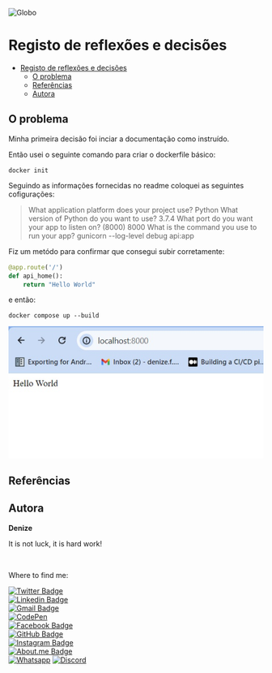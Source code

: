 ![Globo](https://www.bing.com/images/create/banner-to-a-devops-challenge/1-6623305fa9f646c08e324cafcdccf469?id=kz5Gr8w%2bNjweOKoXJGNNNg%3d%3d&view=detailv2&idpp=genimg&thId=OIG4.6eALhCkRO4_Ah3npyDKj&FORM=GCRIDP&mode=overlay)


# Registo de reflexões e decisões


- [Registo de reflexões e decisões](#registo-de-reflexões-e-decisões)
  - [O problema](#o-problema)
  - [Referências](#referências)
  - [Autora](#autora)
      
## O problema

Minha primeira decisão foi inciar a documentação como instruído. 

Então usei o seguinte comando para criar o dockerfile básico:
```
docker init 
```
Seguindo as informações fornecidas no readme coloquei as seguintes cofigurações:
>

>What application platform does your project use? Python
> What version of Python do you want to use? 3.7.4
> What port do you want your app to listen on? (8000) 8000
>  What is the command you use to run your app? gunicorn --log-level debug api:app

Fiz um metódo para confirmar que consegui subir corretamente:
```py
@app.route('/')
def api_home():
    return "Hello World"
```
e então:
```
docker compose up --build
```

![img](img/run.jpg)

## Referências


## Autora

**Denize**

It is not luck, it is hard work!

<img style="border-radius: 50%;" src="https://user-images.githubusercontent.com/46844031/163518939-915f6e15-200a-4e9c-9f54-9bee6beec89b.jpg" width="100px;" alt=""/>

Where to find me:


[![Twitter Badge](https://img.shields.io/badge/Twitter-1DA1F2?style=for-the-badge&logo=twitter&logoColor=white)](https://twitter.com/Dbassi91)   
[![Linkedin Badge](https://img.shields.io/badge/LinkedIn-0077B5?style=for-the-badge&logo=linkedin&logoColor=white)](https://www.linkedin.com/in/dbfigueiredo/)   
[![Gmail Badge](	https://img.shields.io/badge/Gmail-D14836?style=for-the-badge&logo=gmail&logoColor=white)](mailto:denize.f.bassi@gmail.com)   
[![CodePen](https://img.shields.io/badge/Codepen-000000?style=for-the-badge&logo=codepen&logoColor=white)](https://codepen.io/debafig)   
[![Facebook Badge](https://img.shields.io/badge/Facebook-1877F2?style=for-the-badge&logo=facebook&logoColor=white)](https://www.facebook.com/d.bassi91/)   
[![GitHub Badge](https://img.shields.io/badge/GitHub-100000?style=for-the-badge&logo=github&logoColor=white)](https://github.com/DeBaFig)   
[![Instagram Badge](https://img.shields.io/badge/Instagram-E4405F?style=for-the-badge&logo=instagram&logoColor=white)](https://www.instagram.com/bassidenize/)   
[![About.me Badge](https://img.shields.io/badge/website-000000?style=for-the-badge&logo=About.me&logoColor=white)](https://debafig.github.io/me/)   
[![Whatsapp](https://img.shields.io/badge/WhatsApp-25D366?style=for-the-badge&logo=whatsapp&logoColor=white)](https://whatsa.me/5547935051914)
[![Discord](https://img.shields.io/badge/DeBaFig%235875-%237289DA.svg?style=for-the-badge&logo=discord&logoColor=white)](https://discordapp.com/users/DeBaFig#5875)
